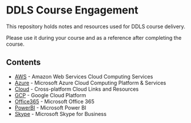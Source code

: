 # DDLS Course Engagement

This repository holds notes and resources used for DDLS course delivery.

Please use it during your course and as a reference after completing the course.

## Contents

* [AWS](/AWS) - Amazon Web Services Cloud Computing Services
* [Azure](/Azure) - Microsoft Azure Cloud Computing Platform & Services
* [Cloud](/Cloud) - Cross-platform Cloud Links and Resources
* [GCP](/GCP) - Google Cloud Platform
* [Office365](/Office365) - Microsoft Office 365
* [PowerBI](/PowerBI) - Microsoft Power BI
* [Skype](/Skype) - Microsoft Skype for Business
